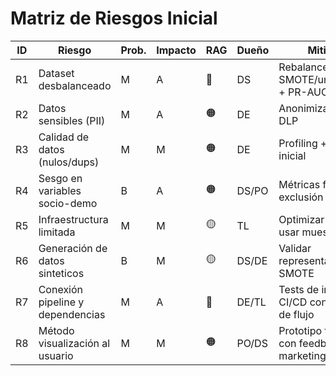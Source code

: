 # Matriz de Riesgos Inicial

| ID  | Riesgo                          | Prob. | Impacto | RAG  | Dueño  | Mitigación                                         | Fecha |
|-----|---------------------------------|-------|---------|------|--------|----------------------------------------------------|-------|
| R1  | Dataset desbalanceado           | M     | A       | 🔴   | DS     | Rebalanceo con SMOTE/undersampling + PR-AUC        | S4    |
| R2  | Datos sensibles (PII)           | M     | A       | 🟠   | DE     | Anonimización/Hash, DLP                            | S4    |
| R3  | Calidad de datos (nulos/dups)   | M     | M       | 🟠   | DE     | Profiling + limpieza inicial                       | S4    |
| R4  | Sesgo en variables socio-demo   | B     | A       | 🟠   | DS/PO  | Métricas fairness + exclusión si aplica            | S6    |
| R5  | Infraestructura limitada        | M     | M       | 🟡   | TL     | Optimizar librerías, usar muestreo inicial         | S5    |
| R6  | Generación de datos sinteticos  | B     | M       | 🟡   | DS/DE  | Validar representatividad; SMOTE      | S5    |
| R7  | Conexión pipeline y dependencias| M     | A       | 🔴   | DE/TL  | Tests de integración, CI/CD con validación de flujo    | S6    |
| R8  | Método visualización al usuario | M     | M       | 🟠   | PO/DS  | Prototipo temprano con feedback de marketing         | S8    |
